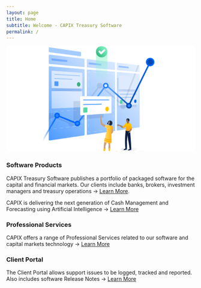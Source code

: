 ```yaml
---
layout: page
title: Home
subtitle: Welcome - CAPIX Treasury Software
permalink: /
---
```

![Agile Treasury](/assets/agile-illustrations.png)
### Software Products
CAPIX Treasury Software publishes a portfolio of packaged software for the capital and financial markets. Our clients include banks, brokers, investment managers and treasury operations -> [Learn More](https://capix.net/products/).

CAPIX is delivering the next generation of Cash Management and Forecasting using Artificial Intelligence -> [Learn More](https://capix.net/ai/)

### Professional Services
CAPIX offers a range of Professional Services related to our software and capital markets technology -> [Learn More](https://capix.net/services/)

### Client Portal
The Client Portal allows support issues to be logged, tracked and reported. Also includes software Release Notes -> [Learn More](https://capix.net/support/)

